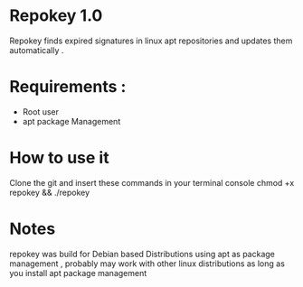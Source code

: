 # Repokey 1.0

Repokey finds expired signatures in linux apt repositories and updates them automatically .

# Requirements :
- Root user
- apt package Management

# How to use it

Clone the git and insert these commands in your terminal console
chmod +x repokey && ./repokey

# Notes
repokey was build for Debian based Distributions using apt as package management , probably may work
with other linux distributions as long as you install apt package management
